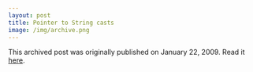 ```yaml
---
layout: post
title: Pointer to String casts
image: /img/archive.png
---
```

This archived post was originally published on January 22, 2009. Read it [here](/alex.ciobanu.org/indexcc0f.html).
